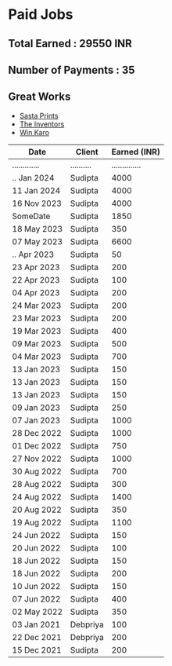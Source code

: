 # Paid Jobs

## Total Earned : 29550 INR

## Number of Payments : 35

## Great Works

- [Sasta Prints](https://app.sastaprints.com/)
- [The Inventors](https://theinventors.in/)
- [Win Karo](https://play.google.com/store/apps/details?id=com.winkaro)

| Date          | Client     | Earned (INR)   |
| ------------- | ---------- | -------------- |
| ............. | .......... | .............. |
| .. Jan 2024   | Sudipta    | 4000           |
| 11 Jan 2024   | Sudipta    | 4000           |
| 16 Nov 2023   | Sudipta    | 4000           |
| SomeDate      | Sudipta    | 1850           |
| 18 May 2023   | Sudipta    | 350            |
| 07 May 2023   | Sudipta    | 6600           |
| .. Apr 2023   | Sudipta    | 50             |
| 23 Apr 2023   | Sudipta    | 200            |
| 22 Apr 2023   | Sudipta    | 100            |
| 04 Apr 2023   | Sudipta    | 200            |
| 24 Mar 2023   | Sudipta    | 200            |
| 23 Mar 2023   | Sudipta    | 200            |
| 19 Mar 2023   | Sudipta    | 400            |
| 09 Mar 2023   | Sudipta    | 500            |
| 04 Mar 2023   | Sudipta    | 700            |
| 13 Jan 2023   | Sudipta    | 150            |
| 13 Jan 2023   | Sudipta    | 150            |
| 13 Jan 2023   | Sudipta    | 150            |
| 09 Jan 2023   | Sudipta    | 250            |
| 07 Jan 2023   | Sudipta    | 1000           |
| 28 Dec 2022   | Sudipta    | 1000           |
| 01 Dec 2022   | Sudipta    | 750            |
| 27 Nov 2022   | Sudipta    | 1000           |
| 30 Aug 2022   | Sudipta    | 700            |
| 28 Aug 2022   | Sudipta    | 300            |
| 24 Aug 2022   | Sudipta    | 1400           |
| 20 Aug 2022   | Sudipta    | 350            |
| 19 Aug 2022   | Sudipta    | 1100           |
| 24 Jun 2022   | Sudipta    | 150            |
| 20 Jun 2022   | Sudipta    | 100            |
| 18 Jun 2022   | Sudipta    | 150            |
| 18 Jun 2022   | Sudipta    | 200            |
| 10 Jun 2022   | Sudipta    | 150            |
| 07 Jun 2022   | Sudipta    | 400            |
| 02 May 2022   | Sudipta    | 350            |
| 03 Jan 2021   | Debpriya   | 100            |
| 22 Dec 2021   | Debpriya   | 200            |
| 15 Dec 2021   | Sudipta    | 200            |
